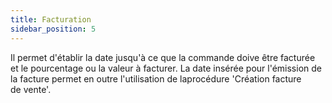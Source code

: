```yaml
---
title: Facturation
sidebar_position: 5
---
```


Il permet d'établir la date jusqu'à ce que la commande doive être facturée et le pourcentage ou la valeur à facturer. La date insérée pour l'émission de la facture permet en outre l'utilisation de laprocédure 'Création facture de vente'.






